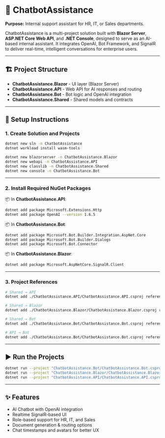 
# 🤖 ChatbotAssistance

**Purpose:** Internal support assistant for HR, IT, or Sales departments.

ChatbotAssistance is a multi-project solution built with **Blazor Server**, **ASP.NET Core Web API**, and **.NET Console**, designed to serve as an AI-based internal assistant. It integrates OpenAI, Bot Framework, and SignalR to deliver real-time, intelligent conversations for enterprise users.

---

## 🏗️ Project Structure

- **ChatbotAssistance.Blazor** - UI layer (Blazor Server)
- **ChatbotAssistance.API** - Web API for AI responses and routing
- **ChatbotAssistance.Bot** - Bot logic and OpenAI integration
- **ChatbotAssistance.Shared** - Shared models and contracts

---

## 🚀 Setup Instructions

### 1. Create Solution and Projects

```bash
dotnet new sln -n ChatbotAssistance
dotnet workload install wasm-tools

dotnet new blazorserver -n ChatbotAssistance.Blazor
dotnet new webapi -n ChatbotAssistance.API
dotnet new classlib -n ChatbotAssistance.Shared
dotnet new console -n ChatbotAssistance.Bot
````

---

### 2. Install Required NuGet Packages

📦 In **ChatbotAssistance.API**:

```bash
dotnet add package Microsoft.Extensions.Http
dotnet add package OpenAI --version 1.6.5
```

📦 In **ChatbotAssistance.Bot**:

```bash
dotnet add package Microsoft.Bot.Builder.Integration.AspNet.Core
dotnet add package Microsoft.Bot.Builder.Dialogs
dotnet add package Microsoft.Bot.Connector
```

📦 In **ChatbotAssistance.Blazor**:

```bash
dotnet add package Microsoft.AspNetCore.SignalR.Client
```

---

### 3. Project References

```bash
# Shared → API
dotnet add ./ChatbotAssistance.API/ChatbotAssistance.API.csproj reference ./ChatbotAssistance.Shared/ChatbotAssistance.Shared.csproj

# Shared → Blazor
dotnet add ./ChatbotAssistance.Blazor/ChatbotAssistance.Blazor.csproj reference ./ChatbotAssistance.Shared/ChatbotAssistance.Shared.csproj

# Shared → Bot
dotnet add ./ChatbotAssistance.Bot/ChatbotAssistance.Bot.csproj reference ./ChatbotAssistance.Shared/ChatbotAssistance.Shared.csproj

# API → Bot
dotnet add ./ChatbotAssistance.Bot/ChatbotAssistance.Bot.csproj reference ./ChatbotAssistance.API/ChatbotAssistance.API.csproj
```

---

## ▶️ Run the Projects

```bash
dotnet run --project "ChatbotAssistance.Bot/ChatbotAssistance.Bot.csproj"
dotnet run --project "ChatbotAssistance.Blazor/ChatbotAssistance.Blazor.csproj"
dotnet run --project "ChatbotAssistance.API/ChatbotAssistance.API.csproj"
```

---

## ✨ Features

* AI Chatbot with OpenAI integration
* Realtime SignalR-based UI
* Role-based support for HR, IT, and Sales
* Document generation & routing options
* Chat timestamps and avatars for better UX
